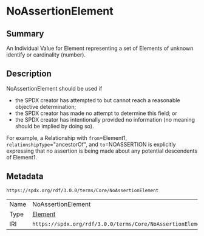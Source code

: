 <!-- Automatically generated by spec-parser v2.1.0 on 2024-06-17T15:44:58.460830+00:00 -->
<!-- SPDX-License-Identifier: Community-Spec-1.0 -->

# NoAssertionElement

## Summary

An Individual Value for Element representing a set of Elements of unknown
identify or cardinality (number).


## Description

NoAssertionElement should be used if

- the SPDX creator has attempted to but cannot reach a reasonable objective
  determination;
- the SPDX creator has made no attempt to determine this field; or
- the SPDX creator has intentionally provided no information (no meaning should
  be implied by doing so).

For example, a Relationship with `from`=Element1,
`relationshipType`="ancestorOf", and `to`=NOASSERTION is explicitly expressing
that no assertion is being made about any potential descendents of Element1.


## Metadata

`https://spdx.org/rdf/3.0.0/terms/Core/NoAssertionElement`


| | |
|---|---|
| Name | NoAssertionElement |
| Type | [Element](../Classes/Element.md) |
| IRI | `https://spdx.org/rdf/3.0.0/terms/Core/NoAssertionElement` |



